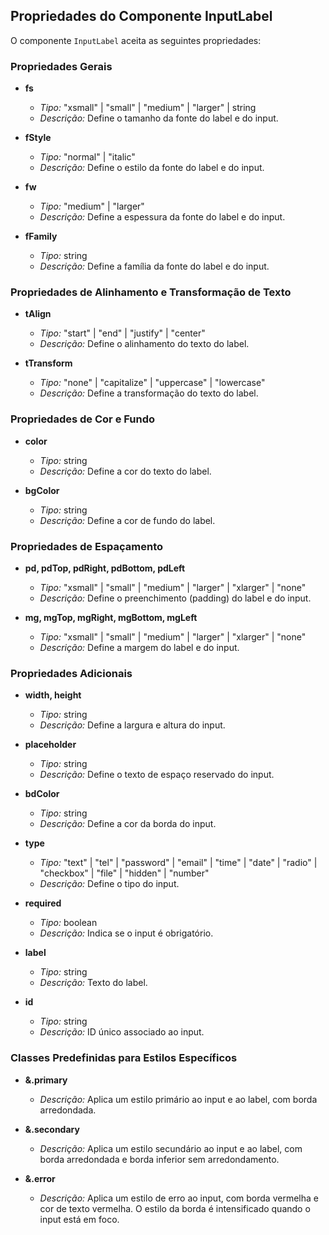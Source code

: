 ## Propriedades do Componente InputLabel

O componente `InputLabel` aceita as seguintes propriedades:

### Propriedades Gerais

- **fs**
  - *Tipo:* "xsmall" | "small" | "medium" | "larger" | string
  - *Descrição:* Define o tamanho da fonte do label e do input.

- **fStyle**
  - *Tipo:* "normal" | "italic"
  - *Descrição:* Define o estilo da fonte do label e do input.

- **fw**
  - *Tipo:* "medium" | "larger"
  - *Descrição:* Define a espessura da fonte do label e do input.

- **fFamily**
  - *Tipo:* string
  - *Descrição:* Define a família da fonte do label e do input.

### Propriedades de Alinhamento e Transformação de Texto

- **tAlign**
  - *Tipo:* "start" | "end" | "justify" | "center"
  - *Descrição:* Define o alinhamento do texto do label.

- **tTransform**
  - *Tipo:* "none" | "capitalize" | "uppercase" | "lowercase"
  - *Descrição:* Define a transformação do texto do label.

### Propriedades de Cor e Fundo

- **color**
  - *Tipo:* string
  - *Descrição:* Define a cor do texto do label.

- **bgColor**
  - *Tipo:* string
  - *Descrição:* Define a cor de fundo do label.

### Propriedades de Espaçamento

- **pd, pdTop, pdRight, pdBottom, pdLeft**
  - *Tipo:* "xsmall" | "small" | "medium" | "larger" | "xlarger" | "none"
  - *Descrição:* Define o preenchimento (padding) do label e do input.

- **mg, mgTop, mgRight, mgBottom, mgLeft**
  - *Tipo:* "xsmall" | "small" | "medium" | "larger" | "xlarger" | "none"
  - *Descrição:* Define a margem do label e do input.

### Propriedades Adicionais

- **width, height**
  - *Tipo:* string
  - *Descrição:* Define a largura e altura do input.

- **placeholder**
  - *Tipo:* string
  - *Descrição:* Define o texto de espaço reservado do input.

- **bdColor**
  - *Tipo:* string
  - *Descrição:* Define a cor da borda do input.

- **type**
  - *Tipo:* "text" | "tel" | "password" | "email" | "time" | "date" | "radio" | "checkbox" | "file" | "hidden" | "number"
  - *Descrição:* Define o tipo do input.

- **required**
  - *Tipo:* boolean
  - *Descrição:* Indica se o input é obrigatório.

- **label**
  - *Tipo:* string
  - *Descrição:* Texto do label.

- **id**
  - *Tipo:* string
  - *Descrição:* ID único associado ao input.

### Classes Predefinidas para Estilos Específicos

- **&.primary**
  - *Descrição:* Aplica um estilo primário ao input e ao label, com borda arredondada.

- **&.secondary**
  - *Descrição:* Aplica um estilo secundário ao input e ao label, com borda arredondada e borda inferior sem arredondamento.

- **&.error**
  - *Descrição:* Aplica um estilo de erro ao input, com borda vermelha e cor de texto vermelha. O estilo da borda é intensificado quando o input está em foco.
